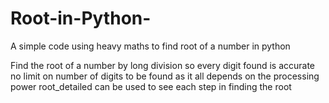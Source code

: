# Root-in-Python-
A simple code using heavy maths to find root of a number in python 

Find the root of a number by long division so every digit found is accurate 
no limit on number of digits to be found as it all depends on the processing power 
root_detailed can be used to see each step in finding the root 
